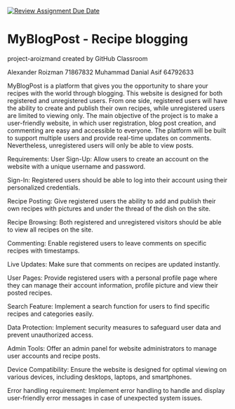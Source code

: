 [![Review Assignment Due Date](https://classroom.github.com/assets/deadline-readme-button-24ddc0f5d75046c5622901739e7c5dd533143b0c8e959d652212380cedb1ea36.svg)](https://classroom.github.com/a/enf2qyfT)
# MyBlogPost - Recipe blogging
project-aroizmand created by GitHub Classroom

Alexander Roizman		71867832
Muhammad Danial Asif 	64792633

MyBlogPost is a platform that gives you the opportunity to share your recipes with the world through blogging. 
This website is designed for both registered and unregistered users. 
From one side, registered users will have the ability to create and publish their own recipes, while unregistered users are limited to viewing only. 
The main objective of the project is to make a user-friendly website, in which user registration, blog post creation, and commenting are easy and accessible to everyone. 
The platform will be built to support multiple users and provide real-time updates on comments. Nevertheless, unregistered users will only be able to view posts.

Requirements:
User Sign-Up: Allow users to create an account on the website with a unique username and password.

Sign-In: Registered users should be able to log into their account using their personalized credentials.

Recipe Posting: Give registered users the ability to add and publish their own recipes with pictures and under the thread of the dish on the site.

Recipe Browsing: Both registered and unregistered visitors should be able to view all recipes on the site.

Commenting: Enable registered users to leave comments on specific recipes with timestamps.

Live Updates: Make sure that comments on recipes are updated instantly.

User Pages: Provide registered users with a personal profile page where they can manage their account information, profile picture and view their posted recipes.

Search Feature: Implement a search function for users to find specific recipes and categories easily.

Data Protection: Implement security measures to safeguard user data and prevent unauthorized access.

Admin Tools: Offer an admin panel for website administrators to manage user accounts and recipe posts.

Device Compatibility: Ensure the website is designed for optimal viewing on various devices, including desktops, laptops, and smartphones.

Error handling requirement: Implement error handling to handle and display user-friendly error messages in case of unexpected system issues.

